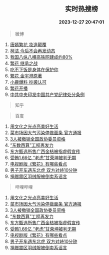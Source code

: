 <div align="center"><h2>实时热搜榜</h2><h4>2023-12-27 20:47:01</h4></div>

> 微博  

1. [唐嫣繁花 妆造颠覆](https://s.weibo.com/weibo?q=%E5%94%90%E5%AB%A3%E7%B9%81%E8%8A%B1%20%E5%A6%86%E9%80%A0%E9%A2%A0%E8%A6%86&t=31&band_rank=1&Refer=top)<br />
2. [柯洁 今后不会再发动态](https://s.weibo.com/weibo?q=%E6%9F%AF%E6%B4%81%20%E4%BB%8A%E5%90%8E%E4%B8%8D%E4%BC%9A%E5%86%8D%E5%8F%91%E5%8A%A8%E6%80%81&t=31&band_rank=2&Refer=top)<br />
3. [我国八纵八横高铁网建成约80%](https://s.weibo.com/weibo?q=%23%E6%88%91%E5%9B%BD%E5%85%AB%E7%BA%B5%E5%85%AB%E6%A8%AA%E9%AB%98%E9%93%81%E7%BD%91%E5%BB%BA%E6%88%90%E7%BA%A680%25%23&t=31&band_rank=3&Refer=top)<br />
4. [繁花 继承之战](https://s.weibo.com/weibo?q=%E7%B9%81%E8%8A%B1%20%E7%BB%A7%E6%89%BF%E4%B9%8B%E6%88%98&t=31&band_rank=4&Refer=top)<br />
5. [吃不下饭是身体在保护你](https://s.weibo.com/weibo?q=%E5%90%83%E4%B8%8D%E4%B8%8B%E9%A5%AD%E6%98%AF%E8%BA%AB%E4%BD%93%E5%9C%A8%E4%BF%9D%E6%8A%A4%E4%BD%A0&t=31&band_rank=5&Refer=top)<br />
6. [繁花 金宇澄原著](https://s.weibo.com/weibo?q=%E7%B9%81%E8%8A%B1%20%E9%87%91%E5%AE%87%E6%BE%84%E5%8E%9F%E8%91%97&t=31&band_rank=6&Refer=top)<br />
7. [小鹿爆料 抄袭认可](https://s.weibo.com/weibo?q=%E5%B0%8F%E9%B9%BF%E7%88%86%E6%96%99%20%E6%8A%84%E8%A2%AD%E8%AE%A4%E5%8F%AF&t=31&band_rank=7&Refer=top)<br />
8. [繁花开播](https://s.weibo.com/weibo?q=%E7%B9%81%E8%8A%B1%E5%BC%80%E6%92%AD&t=31&band_rank=8&Refer=top)<br />
9. [中共中央印发中国共产党纪律处分条例](https://s.weibo.com/weibo?q=%23%E4%B8%AD%E5%85%B1%E4%B8%AD%E5%A4%AE%E5%8D%B0%E5%8F%91%E4%B8%AD%E5%9B%BD%E5%85%B1%E4%BA%A7%E5%85%9A%E7%BA%AA%E5%BE%8B%E5%A4%84%E5%88%86%E6%9D%A1%E4%BE%8B%23&t=31&band_rank=9&Refer=top)<br />

> 知乎  


> 百度  

1. [用文化之光点亮美好生活](https://www.baidu.com/s?wd=%E7%94%A8%E6%96%87%E5%8C%96%E4%B9%8B%E5%85%89%E7%82%B9%E4%BA%AE%E7%BE%8E%E5%A5%BD%E7%94%9F%E6%B4%BB&sa=fyb_news&rsv_dl=fyb_news)<br />
2. [菜市场因大气污染停做面条 官方通报](https://www.baidu.com/s?wd=%E8%8F%9C%E5%B8%82%E5%9C%BA%E5%9B%A0%E5%A4%A7%E6%B0%94%E6%B1%A1%E6%9F%93%E5%81%9C%E5%81%9A%E9%9D%A2%E6%9D%A1+%E5%AE%98%E6%96%B9%E9%80%9A%E6%8A%A5&sa=fyb_news&rsv_dl=fyb_news)<br />
3. [3人被撤销全国政协委员资格](https://www.baidu.com/s?wd=3%E4%BA%BA%E8%A2%AB%E6%92%A4%E9%94%80%E5%85%A8%E5%9B%BD%E6%94%BF%E5%8D%8F%E5%A7%94%E5%91%98%E8%B5%84%E6%A0%BC&sa=fyb_news&rsv_dl=fyb_news)<br />
4. [“东数西算”工程再发力](https://www.baidu.com/s?wd=%E2%80%9C%E4%B8%9C%E6%95%B0%E8%A5%BF%E7%AE%97%E2%80%9D%E5%B7%A5%E7%A8%8B%E5%86%8D%E5%8F%91%E5%8A%9B&sa=fyb_news&rsv_dl=fyb_news)<br />
5. [东方甄选所售广西金桔被指虚假宣传](https://www.baidu.com/s?wd=%E4%B8%9C%E6%96%B9%E7%94%84%E9%80%89%E6%89%80%E5%94%AE%E5%B9%BF%E8%A5%BF%E9%87%91%E6%A1%94%E8%A2%AB%E6%8C%87%E8%99%9A%E5%81%87%E5%AE%A3%E4%BC%A0&sa=fyb_news&rsv_dl=fyb_news)<br />
6. [受贿1.66亿 “老虎”甘荣坤被判无期](https://www.baidu.com/s?wd=%E5%8F%97%E8%B4%BF1.66%E4%BA%BF+%E2%80%9C%E8%80%81%E8%99%8E%E2%80%9D%E7%94%98%E8%8D%A3%E5%9D%A4%E8%A2%AB%E5%88%A4%E6%97%A0%E6%9C%9F&sa=fyb_news&rsv_dl=fyb_news)<br />
7. [电视剧版《繁花》有哪些看点](https://www.baidu.com/s?wd=%E7%94%B5%E8%A7%86%E5%89%A7%E7%89%88%E3%80%8A%E7%B9%81%E8%8A%B1%E3%80%8B%E6%9C%89%E5%93%AA%E4%BA%9B%E7%9C%8B%E7%82%B9&sa=fyb_news&rsv_dl=fyb_news)<br />
8. [男子开车遇东北虎 双方对峙10分钟](https://www.baidu.com/s?wd=%E7%94%B7%E5%AD%90%E5%BC%80%E8%BD%A6%E9%81%87%E4%B8%9C%E5%8C%97%E8%99%8E+%E5%8F%8C%E6%96%B9%E5%AF%B9%E5%B3%9910%E5%88%86%E9%92%9F&sa=fyb_news&rsv_dl=fyb_news)<br />
9. [捐赠震区羽绒服被倒卖系谣言](https://www.baidu.com/s?wd=%E6%8D%90%E8%B5%A0%E9%9C%87%E5%8C%BA%E7%BE%BD%E7%BB%92%E6%9C%8D%E8%A2%AB%E5%80%92%E5%8D%96%E7%B3%BB%E8%B0%A3%E8%A8%80&sa=fyb_news&rsv_dl=fyb_news)<br />

> 哔哩哔哩  

1. [用文化之光点亮美好生活](https://www.baidu.com/s?wd=%E7%94%A8%E6%96%87%E5%8C%96%E4%B9%8B%E5%85%89%E7%82%B9%E4%BA%AE%E7%BE%8E%E5%A5%BD%E7%94%9F%E6%B4%BB&sa=fyb_news&rsv_dl=fyb_news)<br />
2. [菜市场因大气污染停做面条 官方通报](https://www.baidu.com/s?wd=%E8%8F%9C%E5%B8%82%E5%9C%BA%E5%9B%A0%E5%A4%A7%E6%B0%94%E6%B1%A1%E6%9F%93%E5%81%9C%E5%81%9A%E9%9D%A2%E6%9D%A1+%E5%AE%98%E6%96%B9%E9%80%9A%E6%8A%A5&sa=fyb_news&rsv_dl=fyb_news)<br />
3. [3人被撤销全国政协委员资格](https://www.baidu.com/s?wd=3%E4%BA%BA%E8%A2%AB%E6%92%A4%E9%94%80%E5%85%A8%E5%9B%BD%E6%94%BF%E5%8D%8F%E5%A7%94%E5%91%98%E8%B5%84%E6%A0%BC&sa=fyb_news&rsv_dl=fyb_news)<br />
4. [“东数西算”工程再发力](https://www.baidu.com/s?wd=%E2%80%9C%E4%B8%9C%E6%95%B0%E8%A5%BF%E7%AE%97%E2%80%9D%E5%B7%A5%E7%A8%8B%E5%86%8D%E5%8F%91%E5%8A%9B&sa=fyb_news&rsv_dl=fyb_news)<br />
5. [东方甄选所售广西金桔被指虚假宣传](https://www.baidu.com/s?wd=%E4%B8%9C%E6%96%B9%E7%94%84%E9%80%89%E6%89%80%E5%94%AE%E5%B9%BF%E8%A5%BF%E9%87%91%E6%A1%94%E8%A2%AB%E6%8C%87%E8%99%9A%E5%81%87%E5%AE%A3%E4%BC%A0&sa=fyb_news&rsv_dl=fyb_news)<br />
6. [受贿1.66亿 “老虎”甘荣坤被判无期](https://www.baidu.com/s?wd=%E5%8F%97%E8%B4%BF1.66%E4%BA%BF+%E2%80%9C%E8%80%81%E8%99%8E%E2%80%9D%E7%94%98%E8%8D%A3%E5%9D%A4%E8%A2%AB%E5%88%A4%E6%97%A0%E6%9C%9F&sa=fyb_news&rsv_dl=fyb_news)<br />
7. [电视剧版《繁花》有哪些看点](https://www.baidu.com/s?wd=%E7%94%B5%E8%A7%86%E5%89%A7%E7%89%88%E3%80%8A%E7%B9%81%E8%8A%B1%E3%80%8B%E6%9C%89%E5%93%AA%E4%BA%9B%E7%9C%8B%E7%82%B9&sa=fyb_news&rsv_dl=fyb_news)<br />
8. [男子开车遇东北虎 双方对峙10分钟](https://www.baidu.com/s?wd=%E7%94%B7%E5%AD%90%E5%BC%80%E8%BD%A6%E9%81%87%E4%B8%9C%E5%8C%97%E8%99%8E+%E5%8F%8C%E6%96%B9%E5%AF%B9%E5%B3%9910%E5%88%86%E9%92%9F&sa=fyb_news&rsv_dl=fyb_news)<br />
9. [捐赠震区羽绒服被倒卖系谣言](https://www.baidu.com/s?wd=%E6%8D%90%E8%B5%A0%E9%9C%87%E5%8C%BA%E7%BE%BD%E7%BB%92%E6%9C%8D%E8%A2%AB%E5%80%92%E5%8D%96%E7%B3%BB%E8%B0%A3%E8%A8%80&sa=fyb_news&rsv_dl=fyb_news)<br />
